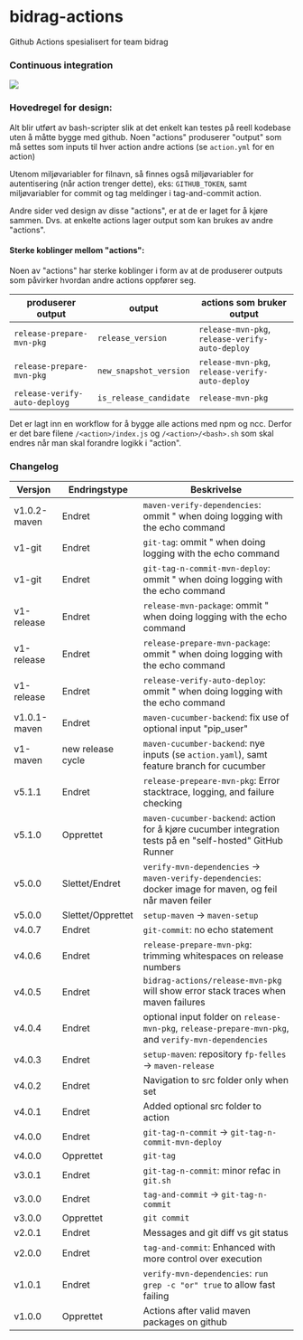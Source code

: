 # bidrag-actions
Github Actions spesialisert for team bidrag

### Continuous integration
![](https://github.com/navikt/bidrag-actions/workflows/build%20actions/badge.svg)

### Hovedregel for design:
Alt blir utført av bash-scripter slik at det enkelt kan testes på reell kodebase uten å måtte bygge med github. Noen "actions" produserer "output" som
må settes som inputs til hver action andre actions (se `action.yml` for en action)

Utenom miljøvariabler for filnavn, så finnes også miljøvariabler for autentisering (når action trenger dette), eks: `GITHUB_TOKEN`, samt miljøvariabler
for commit og tag meldinger i tag-and-commit action.

Andre sider ved design av disse "actions", er at de er laget for å kjøre sammen. Dvs. at enkelte actions lager output som kan brukes av andre "actions". 

#### Sterke koblinger mellom "actions":

Noen av "actions" har sterke koblinger i form av at de produserer outputs som påvirker hvordan andre actions oppfører seg.

produserer output             | output                 | actions som bruker output
------------------------------|------------------------|--------------------------
`release-prepare-mvn-pkg`     | `release_version`      | `release-mvn-pkg`, `release-verify-auto-deploy`
`release-prepare-mvn-pkg`     | `new_snapshot_version` | `release-mvn-pkg`, `release-verify-auto-deploy` 
`release-verify-auto-deployg` | `is_release_candidate` | `release-mvn-pkg`

Det er lagt inn en workflow for å bygge alle actions med npm og ncc. Derfor er det bare filene `/<action>/index.js` og `/<action>/<bash>.sh` som skal
endres når man skal forandre logikk i "action".

### Changelog

Versjon      | Endringstype      | Beskrivelse
-------------|-------------------|------------
v1.0.2-maven | Endret            | `maven-verify-dependencies`: ommit " when doing logging with the echo command
v1-git       | Endret            | `git-tag`: ommit " when doing logging with the echo command 
v1-git       | Endret            | `git-tag-n-commit-mvn-deploy`: ommit " when doing logging with the echo command 
v1-release   | Endret            | `release-mvn-package`: ommit " when doing logging with the echo command 
v1-release   | Endret            | `release-prepare-mvn-package`: ommit " when doing logging with the echo command 
v1-release   | Endret            | `release-verify-auto-deploy`: ommit " when doing logging with the echo command 
v1.0.1-maven | Endret            | `maven-cucumber-backend`: fix use of optional input "pip_user" 
v1-maven     | new release cycle | `maven-cucumber-backend`: nye inputs (se `action.yaml`), samt feature branch for cucumber 
v5.1.1       | Endret            | `release-prepeare-mvn-pkg`: Error stacktrace, logging, and failure checking
v5.1.0       | Opprettet         | `maven-cucumber-backend`: action for å kjøre cucumber integration tests på en "self-hosted" GitHub Runner
v5.0.0       | Slettet/Endret    | `verify-mvn-dependencies` -> `maven-verify-dependencies`: docker image for maven, og feil når maven feiler
v5.0.0       | Slettet/Opprettet | `setup-maven` -> `maven-setup`
v4.0.7       | Endret            | `git-commit`: no echo statement
v4.0.6       | Endret            | `release-prepare-mvn-pkg`: trimming whitespaces on release numbers
v4.0.5       | Endret            | `bidrag-actions/release-mvn-pkg` will show error stack traces when maven failures
v4.0.4       | Endret            | optional input folder on `release-mvn-pkg`, `release-prepare-mvn-pkg`, and `verify-mvn-dependencies`
v4.0.3       | Endret            | `setup-maven`: repository `fp-felles` -> `maven-release`
v4.0.2       | Endret            | Navigation to src folder only when set
v4.0.1       | Endret            | Added optional src folder to action
v4.0.0       | Endret            | `git-tag-n-commit` -> `git-tag-n-commit-mvn-deploy`
v4.0.0       | Opprettet         | `git-tag`
v3.0.1       | Endret            | `git-tag-n-commit`: minor refac in `git.sh`
v3.0.0       | Endret            | `tag-and-commit` -> `git-tag-n-commit`
v3.0.0       | Opprettet         | `git commit`
v2.0.1       | Endret            | Messages and git diff vs git status
v2.0.0       | Endret            | `tag-and-commit`: Enhanced with more control over execution
v1.0.1       | Endret            | `verify-mvn-dependencies`: `run grep -c "or" true` to allow fast failing
v1.0.0       | Opprettet         | Actions after valid maven packages on github
